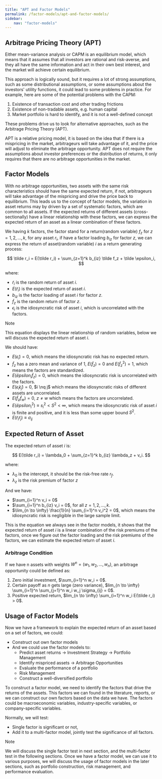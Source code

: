 ```yaml
---
title: "APT and Factor Models"
permalink: /factor-models/apt-and-factor-models/
sidebar:
    nav: "factor-models"
---
```


## Arbitrage Pricing Theory (APT)

Either mean-variance analysis or CAPM is an equilibrium model, which means that it assumes that all investors are rational and risk-averse, and they all have the same information and act in their own best interest, and the market will achieve certain equilibrium.

This approach is logically sound, but it requires a lot of strong assumptions, such as some distributional assumptions, or some assumptions about the investors' utility functions, it could lead to some problems in practice. For example, here are some of the potential problems with the CAPM:

1. Existence of transaction cost and other trading frictions
2. Existence of non-tradable assets, e.g. human capital
3. Market portfolio is hard to identify, and it is not a well-defined concept

These problems drive us to look for alternative approaches, such as the Arbitrage Pricing Theory (APT).

APT is a relative pricing model, it is based on the idea that if there is a mispricing in the market, arbitrageurs will take advantage of it, and the price will adjust to eliminate the arbitrage opportunity. APT does not require the assumptions about investor preferences or the distribution of returns, it only requires that there are no arbitrage opportunities in the market.

## Factor Models

With no arbitrage opportunities, two assets with the same risk characteristics should have the same expected return, if not, arbitrageurs will take advantage of the mispricing and drive the price back to equilibrium. This leads us to the concept of factor models, the variation in asset returns may by driven by a set of systematic factors, which are common to all assets. If the expected returns of different assets (cross-sectionally) have a linear relationship with these factors, we can express the expected return of an asset as a linear combination of these factors.

We having $k$ factors, the factor stand for a return(random variable) $f_z$ for $z=1,2,...,k$, for any asset $r_i$, if have a factor loading $b_{iz}$ for factor $z$, we can express the return of asset(random variable) $i$ as a return generating process:

$$
\tilde r_i = E(\tilde r_i) + \sum_{z=1}^k b_{iz} \tilde f_z + \tilde \epsilon_i,
$$

where:

- $\tilde r_i$ is the random return of asset $i$.
- $E(\tilde r_i)$ is the expected return of asset $i$.
- $b_{iz}$ is the factor loading of asset $i$ for factor $z$.
- $\tilde f_z$ is the random return of factor $z$.
- $\epsilon_i$ is the idiosyncratic risk of asset $i$, which is uncorrelated with the factors.

>[!NOTE]
> This equation displays the linear relationship of random variables, below we will discuss the expected return of asset $i$.

We should have:

- $E(\tilde \epsilon_i) = 0$, which means the idiosyncratic risk has no expected return.
- $\tilde f_z$ has a zero mean and variance of 1, $E(\tilde f_z) = 0$ and $E(\tilde f_z^2) = 1$, which means the factors are standardized.
- $E(\tilde epsilon_i \tilde f_z) = 0$, which means the idiosyncratic risk is uncorrelated with the factors.
- $E(\tilde \epsilon_i \tilde \epsilon_j) = 0$, $i \nq j$ which means the idiosyncratic risks of different assets are uncorrelated.
- $E(\tilde f_z \tilde f_w) = 0$, $z \neq w$ which means the factors are uncorrelated.
- $E(\tilde epsilon_i ^2) \equiv s_i^2 < S^2 < \infty$, which means the idiosyncratic risk of asset $i$ is finite and positive, and it is less than some upper bound $S^2$.
- $E(\tilde r_i \tilde r_j) \equiv \sigma_{ij}$

## Expected Return of Asset

The expected return of asset $i$ is:

$$
E(\tilde r_i) = \lambda_0 + \sum_{z=1}^k b_{iz} \lambda_z + v_i.
$$

where:

- $\lambda_0$ is the intercept, it should be the risk-free rate $r_f$.
- $\lambda_z$ is the risk premium of factor $z$

And we have:

- $\sum_{i=1}^n v_i = 0$
- $\sum_{i=1}^n b_{iz} v_i = 0$, for all $z=1,2,...,k$.
- $\lim_{n \to \infty} \frac{1}{n} \sum_{i=1}^n v_i^2 = 0$, which means the idiosyncratic risk is negligible in the large sample limit.

This is the equation we always see in the factor models, it shows that the expected return of asset $i$ is a linear combination of the risk premiums of the factors, once we figure out the factor loading and the risk premiums of the factors, we can estimate the expected return of asset $i$.

### Arbitrage Condition

If we have n assets with weights $W^n = (w_1, w_2, \ldots, w_n)$, an arbitrage opportunity could be defined as:

1. Zero initial investment, $\sum_{i=1}^n w_i = 0$.
2. Certain payoff as $n$ gets large (zero variance), $lim_{n \to \infty} \sum_{i=1}^n \sum_{j=1}^n w_i w_j \sigma_{ij} = 0$.
3. Positive expected return, $lim_{n \to \infty} \sum_{i=1}^n w_i E(\tilde r_i) > 0$.

## Usage of Factor Models

Now we have a framework to explain the expected return of an asset based on a set of factors, we could:

- Construct out own factor models
- And we could use the factor models to:
    - Predict asset returns -> Investment Strategy -> Portfolio Management
    - Identify mispriced assets -> Arbitrage Opportunities
    - Evaluate the performance of a portfolio
    - Risk Management
    - Construct a well-diversified portfolio

To construct a factor model, we need to identify the factors that drive the returns of the assets. This factors we can found in the literature, reports, or we can construct our own factors based on the data we have. The factors could be macroeconomic variables, industry-specific variables, or company-specific variables.

Normally, we will test:

- Single factor is significant or not,
- Add it to a multi-factor model, jointly test the significance of all factors.

>[!NOTE]
>We will discuss the single factor test in next section, and the multi-factor test in the following sections. Once we have a factor model, we can use it to various purposes, we will discuss the usage of factor models in the later sections, such as portfolio construction, risk management, and performance evaluation.

